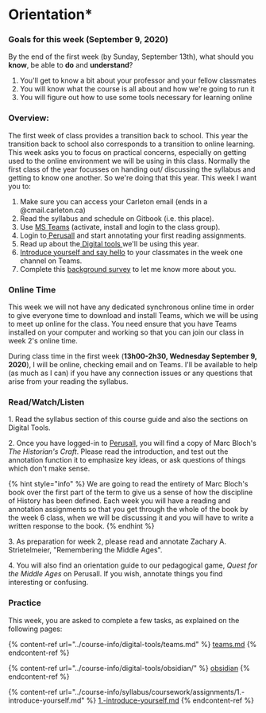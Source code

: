 # Orientation\*

### Goals for this week (September 9, 2020)

By the end of the first week (by Sunday, September 13th), what should you **know**, be able to **do** and **understand**?

1. You'll get to know a bit about your professor and your fellow classmates
2. You will know what the course is all about and how we're going to run it
3. You will figure out how to use some tools necessary for learning online

### Overview:

The first week of class provides a transition back to school. This year the transition back to school also corresponds to a transition to online learning. This week asks you to focus on practical concerns, especially on getting used to the online environment we will be using in this class. Normally the first class of the year focusses on handing out/ discussing the syllabus and getting to know one another. So we're doing that this year. This week I want you to:&#x20;

1. Make sure you can access your Carleton email (ends in a @cmail.carleton.ca)
2. Read the syllabus and schedule on Gitbook (i.e. this place).&#x20;
3. Use [MS Teams](../course-info/digital-tools/teams.md) (activate, install and login to the class group).&#x20;
4. Login to[ Perusall](broken-reference) and start annotating your first reading assignments.&#x20;
5. Read up about the[ Digital tools ](../course-info/digital-tools/)we'll be using this year.
6. [Introduce yourself and say hello](../course-info/syllabus/coursework/assignments/1.-introduce-yourself.md) to your classmates in the week one channel on Teams.
7. Complete this [background survey](https://forms.office.com/Pages/ResponsePage.aspx?id=lRjZagbeXki8UfzhJsyFMHYe4bjIkPJLpePMoYTjyCNUREFQWEtNU0QwRlc2VDRYWTFLOEhCV01aSS4u) to let me know more about you.&#x20;

### **Online Time**

This week we will not have any dedicated synchronous online time in order to give everyone time to download and install Teams, which we will be using to meet up online for the class. You need ensure that you have Teams installed on your computer and working so that you can join our class in week 2's online time.

During class time in the first week (**13h00-2h30, Wednesday September 9, 2020**), I will be online, checking email and on Teams. I'll be available to help (as much as I can) if you have any connection issues or any questions that arise from your reading the syllabus.&#x20;

### Read/Watch/Listen

1\. Read the syllabus section of this course guide and also the sections on Digital Tools.&#x20;

2\. Once you have logged-in to [Perusall](broken-reference), you will find a copy of Marc Bloch's _The Historian's Craft_. Please read the introduction, and test out the annotation function it to emphasize key ideas, or ask questions of things which don't make sense.&#x20;

{% hint style="info" %}
We are going to read the entirety of Marc Bloch's book over the first part of the term to give us a sense of how the discipline of History has been defined. Each week you will have a reading and annotation assignments so that you get through the whole of the book by the week 6 class, when we will be discussing it and you will have to write a written response to the book.&#x20;
{% endhint %}

3\. As preparation for week 2, please read and annotate Zachary A. Strietelmeier, "Remembering the Middle Ages".

4\. You will also find an orientation guide to our pedagogical game, _Quest for the Middle Ages_ on Perusall. If you wish, annotate things you find interesting or confusing.&#x20;

### Practice

This week, you are asked to complete a few tasks, as explained on the following pages:&#x20;

{% content-ref url="../course-info/digital-tools/teams.md" %}
[teams.md](../course-info/digital-tools/teams.md)
{% endcontent-ref %}

{% content-ref url="../course-info/digital-tools/obsidian/" %}
[obsidian](../course-info/digital-tools/obsidian/)
{% endcontent-ref %}

{% content-ref url="../course-info/syllabus/coursework/assignments/1.-introduce-yourself.md" %}
[1.-introduce-yourself.md](../course-info/syllabus/coursework/assignments/1.-introduce-yourself.md)
{% endcontent-ref %}

